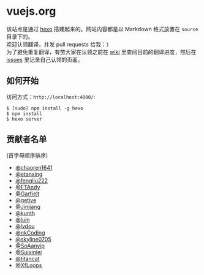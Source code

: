 # vuejs.org

该站点是通过 [hexo](http://hexo.io/) 搭建起来的。网站内容都是以 Markdown 格式放置在 `source` 目录下的。  
欢迎认领翻译，并发 pull requests 给我：）  
为了避免重复翻译，有劳大家在认领之前在 [wiki](https://github.com/Jinjiang/vuejs.org/wiki) 里查阅目前的翻译进度，然后在 [issues](https://github.com/Jinjiang/vuejs.org/issues) 里记录自己认领的页面。

## 如何开始

访问方式：`http://localhost:4000/`:

```
$ [sudo] npm install -g hexo
$ npm install
$ hexo server
```

## 贡献者名单

(首字母顺序排序)

* [@chaoren1641](https://github.com/chaoren1641)
* [@etanxing](https://github.com/etanxing)
* [@fengliu222](https://github.com/fengliu222)
* [@FTAndy](https://github.com/FTAndy)
* [@Garfielt](https://github.com/Garfielt)
* [@getive](https://github.com/getive)
* [@Jinjiang](https://github.com/Jinjiang)
* [@kunth](https://github.com/kunth)
* [@luin](https://github.com/luin)
* [@lvdou](https://github.com/lvdou)
* [@nkCoding](https://github.com/nkCoding)
* [@skyline0705](https://github.com/skyline0705)
* [@SoAanyip](https://github.com/SoAanyip)
* [@Suixinlei](https://github.com/Suixinlei)
* [@titancat](https://github.com/titancat)
* [@XfLoops](https://github.com/XfLoops)
